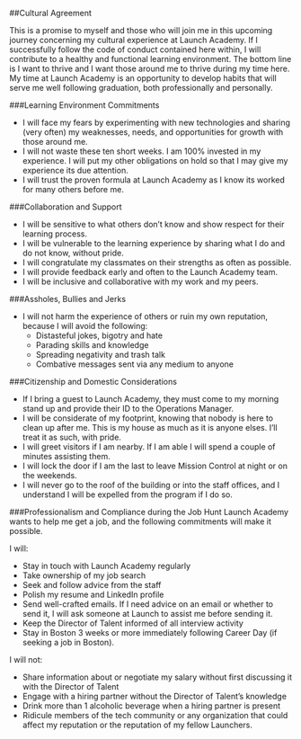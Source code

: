 ##Cultural Agreement

This is a promise to myself and those who will join me in this upcoming journey concerning my cultural experience at Launch Academy. If I successfully follow the code of conduct contained here within, I will contribute to a healthy and functional learning environment. The bottom line is I want to thrive and I want those around me to thrive during my time here. My time at Launch Academy is an opportunity to develop habits that will serve me well following graduation, both professionally and personally.

###Learning Environment Commitments
- I will face my fears by experimenting with new technologies and sharing (very often) my weaknesses, needs, and opportunities for growth with those around me.
- I will not waste these ten short weeks. I am 100% invested in my experience.  I will put my other obligations on hold so that I may give my experience its due attention.
- I will trust the proven formula at Launch Academy as I know its worked for many others before me.

###Collaboration and Support
- I will be sensitive to what others don’t know and show respect for their learning process.
- I will be vulnerable to the learning experience by sharing what I do and do not know, without pride.
- I will congratulate my classmates on their strengths as often as possible.
- I will provide feedback early and often to the Launch Academy team.
- I will be inclusive and collaborative with my work and my peers.

###Assholes, Bullies and Jerks
- I will not harm the experience of others or ruin my own reputation, because I will avoid the following:
  * Distasteful jokes, bigotry and hate
  * Parading skills and knowledge
  * Spreading negativity and trash talk
  * Combative messages sent via any medium to anyone

###Citizenship and Domestic Considerations
- If I bring a guest to Launch Academy, they must come to my morning stand up and provide their ID to the Operations Manager.
- I will be considerate of my footprint, knowing that nobody is here to clean up after me.  This is my house as much as it is anyone elses.  I’ll treat it as such, with pride.
- I will greet visitors if I am nearby. If I am able I will spend a couple of minutes assisting them.
- I will lock the door if I am the last to leave Mission Control at night or on the weekends.
- I will never go to the roof of the building or into the staff offices, and I understand I will be expelled from the program if I do so.

###Professionalism and Compliance during the Job Hunt
Launch Academy wants to help me get a job, and the following commitments will make it possible.

I will:  
- Stay in touch with Launch Academy regularly
- Take ownership of my job search
- Seek and follow advice from the staff
- Polish my resume and LinkedIn profile
- Send well-crafted emails.  If I need advice on an email or whether to send it, I will ask someone at Launch to assist me before sending it.
- Keep the Director of Talent informed of all interview activity
- Stay in Boston 3 weeks or more immediately following Career Day (if seeking a job in Boston).

I will not:
- Share information about or negotiate my salary without first discussing it with the Director of Talent
- Engage with a hiring partner without the Director of Talent’s knowledge
- Drink more than 1 alcoholic beverage when a hiring partner is present
- Ridicule members of the tech community or any organization that could affect my reputation or the reputation of my fellow Launchers.
